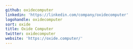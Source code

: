 ```yaml
---
github: oxidecomputer
linkedin: 'https://linkedin.com/company/oxidecomputer'
logohandle: oxidecomputer
sort: oxide
title: Oxide Computer
twitter: oxidecomputer
website: 'https://oxide.computer/'
---
```

